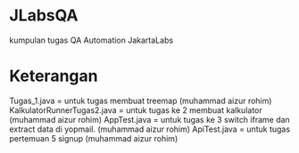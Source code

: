 # JLabsQA
kumpulan tugas QA Automation JakartaLabs

# Keterangan
Tugas_1.java = untuk tugas membuat treemap (muhammad aizur rohim)
KalkulatorRunnerTugas2.java = untuk tugas ke 2 membuat kalkulator (muhammad aizur rohim)
AppTest.java = untuk tugas ke 3 switch iframe dan extract data di yopmail. (muhammad aizur rohim)
ApiTest.java = untuk tugas pertemuan 5 signup (muhammad aizur rohim)
